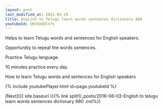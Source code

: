 ```yaml
---
layout: post
last_modified_at: 2021-03-29
title: English to Telugu learn words sentences dictionary 868 
youtubeId: GNlKUUQln7s
---
```

 
 
Helps to learn Telugu words and sentences for English speakers.

Opportunitiy to repeat the words sentences. 

Practice Telugu language. 
 
10 minutes practice every day. 
 
How to learn Telugu words and sentences for English speakers 
 
{% include youtubePlayer.html id=page.youtubeId %}
 
 
[Next]({{ site.baseurl }}{% link  split1/_posts/2016-06-03-English to telugu learn words sentences dictionary 880 .md%})
 
